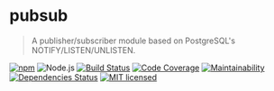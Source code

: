 # pubsub
> A publisher/subscriber module based on PostgreSQL's NOTIFY/LISTEN/UNLISTEN.

[![npm](https://img.shields.io/npm/v/@panthera/pubsub.svg?style=flat-square)](https://www.npmjs.com/package/@panthera/pubsub)
![Node.js](https://img.shields.io/badge/node.js-%3E=_8.2.1-blue.svg?style=flat-square)
[![Build Status](https://img.shields.io/travis/com/pantherajs/pubsub/master.svg?style=flat-square)](https://travis-ci.com/pantherajs/pubsub)
[![Code Coverage](https://img.shields.io/codeclimate/coverage/pantherajs/pubsub.svg?style=flat-square)](https://codeclimate.com/github/pantherajs/pubsub)
[![Maintainability](https://img.shields.io/codeclimate/maintainability/pantherajs/pubsub.svg?style=flat-square)](https://codeclimate.com/github/pantherajs/pubsub)
[![Dependencies Status](https://david-dm.org/pantherajs/pubsub/status.svg?style=flat-square)](https://david-dm.org/pantherajs/pubsub)
[![MIT licensed](https://img.shields.io/badge/license-MIT-blue.svg?style=flat-square)](https://github.com/pantherajs/pubsub/blob/master/LICENSE)
